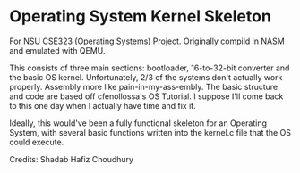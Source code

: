 # Operating System Kernel Skeleton

For NSU CSE323 (Operating Systems) Project. Originally compild in NASM and emulated with QEMU.

This consists of three main sections: bootloader, 16-to-32-bit converter and the basic OS kernel. Unfortunately, 2/3 of the systems don't actually work properly. Assembly more like pain-in-my-ass-embly. The basic structure and code are based off cfenollossa's OS Tutorial. I suppose I'll come back to this one day when I actually have time and fix it.

Ideally, this would've been a fully functional skeleton for an Operating System, with several basic functions written into the kernel.c file that the OS could execute.

Credits: Shadab Hafiz Choudhury
